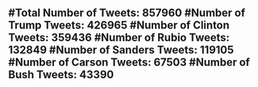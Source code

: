 #Total Number of Tweets: 857960 
#Number of Trump Tweets: 426965
#Number of Clinton Tweets: 359436
#Number of Rubio Tweets: 132849
#Number of Sanders Tweets: 119105
#Number of Carson Tweets: 67503
#Number of Bush Tweets: 43390
---
